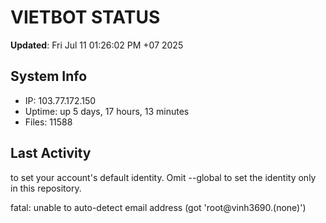 # VIETBOT STATUS
**Updated**: Fri Jul 11 01:26:02 PM +07 2025

## System Info
- IP: 103.77.172.150
- Uptime: up 5 days, 17 hours, 13 minutes
- Files: 11588

## Last Activity

to set your account's default identity.
Omit --global to set the identity only in this repository.

fatal: unable to auto-detect email address (got 'root@vinh3690.(none)')
